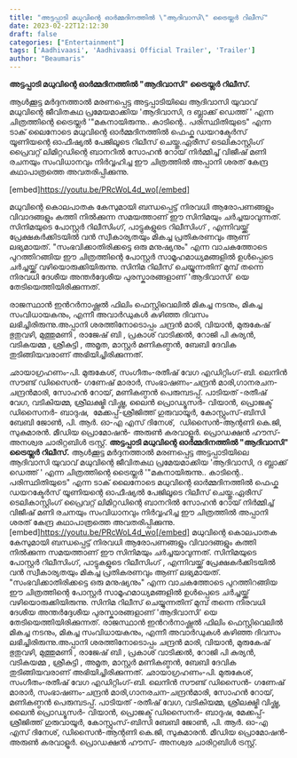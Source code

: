 ```yaml
---
title: "അട്ടപ്പാടി മധുവിന്റെ ഓർമ്മദിനത്തിൽ \"ആദിവാസി\" ട്രൈയ്ലർ റിലീസ്"
date: 2023-02-22T12:12:30
draft: false
categories: ["Entertainment"]
tags: ['Aadhivaasi', 'Aadhivaasi Official Trailer', 'Trailer']
author: "Beaumaris"
---
```


<strong>അട്ടപ്പാടി മധുവിന്റെ ഓർമ്മദിനത്തിൽ "ആദിവാസി" ട്രൈയ്ലർ റിലീസ്.</strong>

ആൾക്കൂട്ട മർദ്ദനത്താൽ മരണപ്പെട്ട അട്ടപ്പാടിയിലെ ആദിവാസി യുവാവ് മധുവിന്റെ ജീവിതകഥ പ്രമേയമാക്കിയ 'ആദിവാസി, ദ ബ്ലാക്ക് ഡെത്ത് ' എന്ന ചിത്രത്തിന്റെ ട്രൈയ്ലർ '"മകനായിരുന്നു.. കാടിന്റെ.. പരിസ്ഥിതിയുടെ" എന്ന ടാക് ലൈനോടെ മധുവിന്റെ ഓർമ്മദിനത്തിൽ ഫെഫ്ക ഡയറക്ടേർസ് യൂണിയന്റെ ഓഫീഷ്യൽ പേജിലൂടെ റിലീസ് ചെയ്തു.ഏരീസ് ടെലികാസ്റ്റിംഗ് പ്രൈവറ്റ് ലിമിറ്റഡിന്റെ ബാനറിൽ സോഹൻ റോയ് നിർമ്മിച്ച് വിജീഷ് മണി രചനയും സംവിധാനവും നിർവ്വഹിച്ച ഈ ചിത്രത്തിൽ അപ്പാനി ശരത് കേന്ദ്ര കഥാപാത്രത്തെ അവതരിപ്പിക്കുന്നു.

[embed]https://youtu.be/PRcWoL4d_wo[/embed]

മധുവിന്റെ കൊലപാതക കേസുമായി ബന്ധപ്പെട്ട് നിരവധി ആരോപണങ്ങളും വിവാദങ്ങളും കത്തി നിൽക്കുന്ന സമയത്താണ് ഈ സിനിമയും ചർച്ചയാവുന്നത്. സിനിമയുടെ പോസ്റ്റർ റിലീസിംഗ്, പാട്ടുകളുടെ റിലീസിംഗ് , എന്നിവയ്ക്ക് പ്രേക്ഷകർക്കിടയിൽ വൻ സ്വീകാര്യതയും മികച്ച പ്രതികരണവും ആണ് ലഭ്യമായത്. "സംഭവിക്കാതിരിക്കട്ടെ ഒരു മനുഷ്യനും" എന്ന വാചകത്തോടെ പുറത്തിറങ്ങിയ ഈ ചിത്രത്തിന്റെ പോസ്റ്റർ സാമൂഹമാധ്യമങ്ങളിൽ ഉൾപ്പെടെ ചർച്ചയ്ക്ക് വഴിയൊരുക്കിയിരുന്നു. സിനിമ റിലീസ് ചെയ്യുന്നതിന് മുമ്പ് തന്നെ നിരവധി ദേശീയ അന്തർദ്ദേശീയ പുരസ്കാരങ്ങളാണ് 'ആദിവാസി' യെ തേടിയെത്തിയിരിക്കുന്നത്.

രാജസ്ഥാൻ ഇൻറർനാഷ്ണൽ ഫിലിം ഫെസ്റ്റിവെലിൽ മികച്ച നടനും, മികച്ച സംവിധായകനും, എന്നീ അവാർഡുകൾ കഴിഞ്ഞ ദിവസം ലഭിച്ചിരിരുന്നു.അപ്പാനി ശരത്തിനോടൊപ്പം ചന്ദ്രൻ മാരി, വിയാൻ, മുരുകേഷ് ഭുതുവഴി, മുത്തുമണി , രാജേഷ് ബി , പ്രകാശ് വാടിക്കൽ, റോജി പി കുര്യൻ, വടികയമ്മ , ശ്രീകുട്ടി , അമൃത, മാസ്റ്റർ മണികണ്ഠൻ, ബേബി ദേവിക തുടിങ്ങിയവരാണ് അഭിയിച്ചിരിക്കുന്നത്.

ഛായാഗ്രഹണം-പി. മുരുകേശ്, സംഗീതം-രതീഷ് വേഗ എഡിറ്റിംഗ്-ബി. ലെനിൻ സൗണ്ട് ഡിസൈൻ- ഗണേഷ് മാരാർ, സംഭാഷണം-ചന്ദ്രൻ മാരി,ഗാനരചന-ചന്ദ്രൻമാരി, സോഹൻ റോയ്, മണികണ്ഠൻ പെരുമ്പടപ്പ്. പാടിയത് -രതീഷ് വേഗ, വടികിയമ്മ, ശ്രീലക്ഷ്മി വിഷ്ണു, ലൈൻ പ്രൊഡ്യൂസർ- വിയാൻ, പ്രൊജക്ട് ഡിസൈനർ- ബാദുഷ,  മേക്കപ്പ്-ശ്രീജിത്ത്‌ ഗുരുവായൂർ, കോസ്റ്റുംസ്-ബിസി ബേബി ജോൺ, പി. ആർ. ഓ-എ എസ് ദിനേശ്,  ഡിസൈൻ-ആന്റണി കെ.ജി, സുകുമാരൻ. മീഡിയ പ്രൊമോഷൻ- അരുൺ കരവാളൂർ. പ്രൊഡക്ഷൻ ഹൗസ്- അനശ്വര ചാരിറ്റബിൾ ട്രസ്റ്റ്.
**അട്ടപ്പാടി മധുവിന്റെ ഓർമ്മദിനത്തിൽ "ആദിവാസി" ട്രൈയ്ലർ റിലീസ്.** ആൾക്കൂട്ട മർദ്ദനത്താൽ മരണപ്പെട്ട അട്ടപ്പാടിയിലെ ആദിവാസി യുവാവ് മധുവിന്റെ ജീവിതകഥ പ്രമേയമാക്കിയ 'ആദിവാസി, ദ ബ്ലാക്ക് ഡെത്ത് ' എന്ന ചിത്രത്തിന്റെ ട്രൈയ്ലർ '"മകനായിരുന്നു.. കാടിന്റെ.. പരിസ്ഥിതിയുടെ" എന്ന ടാക് ലൈനോടെ മധുവിന്റെ ഓർമ്മദിനത്തിൽ ഫെഫ്ക ഡയറക്ടേർസ് യൂണിയന്റെ ഓഫീഷ്യൽ പേജിലൂടെ റിലീസ് ചെയ്തു.ഏരീസ് ടെലികാസ്റ്റിംഗ് പ്രൈവറ്റ് ലിമിറ്റഡിന്റെ ബാനറിൽ സോഹൻ റോയ് നിർമ്മിച്ച് വിജീഷ് മണി രചനയും സംവിധാനവും നിർവ്വഹിച്ച ഈ ചിത്രത്തിൽ അപ്പാനി ശരത് കേന്ദ്ര കഥാപാത്രത്തെ അവതരിപ്പിക്കുന്നു. [embed]https://youtu.be/PRcWoL4d_wo[/embed] മധുവിന്റെ കൊലപാതക കേസുമായി ബന്ധപ്പെട്ട് നിരവധി ആരോപണങ്ങളും വിവാദങ്ങളും കത്തി നിൽക്കുന്ന സമയത്താണ് ഈ സിനിമയും ചർച്ചയാവുന്നത്. സിനിമയുടെ പോസ്റ്റർ റിലീസിംഗ്, പാട്ടുകളുടെ റിലീസിംഗ് , എന്നിവയ്ക്ക് പ്രേക്ഷകർക്കിടയിൽ വൻ സ്വീകാര്യതയും മികച്ച പ്രതികരണവും ആണ് ലഭ്യമായത്. "സംഭവിക്കാതിരിക്കട്ടെ ഒരു മനുഷ്യനും" എന്ന വാചകത്തോടെ പുറത്തിറങ്ങിയ ഈ ചിത്രത്തിന്റെ പോസ്റ്റർ സാമൂഹമാധ്യമങ്ങളിൽ ഉൾപ്പെടെ ചർച്ചയ്ക്ക് വഴിയൊരുക്കിയിരുന്നു. സിനിമ റിലീസ് ചെയ്യുന്നതിന് മുമ്പ് തന്നെ നിരവധി ദേശീയ അന്തർദ്ദേശീയ പുരസ്കാരങ്ങളാണ് 'ആദിവാസി' യെ തേടിയെത്തിയിരിക്കുന്നത്. രാജസ്ഥാൻ ഇൻറർനാഷ്ണൽ ഫിലിം ഫെസ്റ്റിവെലിൽ മികച്ച നടനും, മികച്ച സംവിധായകനും, എന്നീ അവാർഡുകൾ കഴിഞ്ഞ ദിവസം ലഭിച്ചിരിരുന്നു.അപ്പാനി ശരത്തിനോടൊപ്പം ചന്ദ്രൻ മാരി, വിയാൻ, മുരുകേഷ് ഭുതുവഴി, മുത്തുമണി , രാജേഷ് ബി , പ്രകാശ് വാടിക്കൽ, റോജി പി കുര്യൻ, വടികയമ്മ , ശ്രീകുട്ടി , അമൃത, മാസ്റ്റർ മണികണ്ഠൻ, ബേബി ദേവിക തുടിങ്ങിയവരാണ് അഭിയിച്ചിരിക്കുന്നത്. ഛായാഗ്രഹണം-പി. മുരുകേശ്, സംഗീതം-രതീഷ് വേഗ എഡിറ്റിംഗ്-ബി. ലെനിൻ സൗണ്ട് ഡിസൈൻ- ഗണേഷ് മാരാർ, സംഭാഷണം-ചന്ദ്രൻ മാരി,ഗാനരചന-ചന്ദ്രൻമാരി, സോഹൻ റോയ്, മണികണ്ഠൻ പെരുമ്പടപ്പ്. പാടിയത് -രതീഷ് വേഗ, വടികിയമ്മ, ശ്രീലക്ഷ്മി വിഷ്ണു, ലൈൻ പ്രൊഡ്യൂസർ- വിയാൻ, പ്രൊജക്ട് ഡിസൈനർ- ബാദുഷ, മേക്കപ്പ്-ശ്രീജിത്ത്‌ ഗുരുവായൂർ, കോസ്റ്റുംസ്-ബിസി ബേബി ജോൺ, പി. ആർ. ഓ-എ എസ് ദിനേശ്, ഡിസൈൻ-ആന്റണി കെ.ജി, സുകുമാരൻ. മീഡിയ പ്രൊമോഷൻ- അരുൺ കരവാളൂർ. പ്രൊഡക്ഷൻ ഹൗസ്- അനശ്വര ചാരിറ്റബിൾ ട്രസ്റ്റ്.
